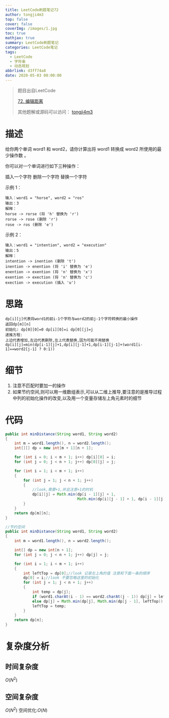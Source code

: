 ```yaml
---
title: LeetCode刷题笔记72
author: tongji4m3
top: false
cover: false
coverImg: /images/1.jpg
toc: true
mathjax: true
summary: LeetCode刷题笔记
categories: LeetCode笔记
tags:
  - LeetCode
  - 字符串
  - 动态规划
abbrlink: d3ff74a8
date: 2020-05-03 00:00:00
---
```


> 题目出自LeetCode
>
> [72. 编辑距离](https://leetcode-cn.com/problems/edit-distance/)
>
>  其他题解或源码可以访问： [tongji4m3](https://github.com/tongji4m3/LeetCode)



# 描述

给你两个单词 word1 和 word2，请你计算出将 word1 转换成 word2 所使用的最少操作数 。

你可以对一个单词进行如下三种操作：

插入一个字符
删除一个字符
替换一个字符


示例 1：
```
输入：word1 = "horse", word2 = "ros"
输出：3
解释：
horse -> rorse (将 'h' 替换为 'r')
rorse -> rose (删除 'r')
rose -> ros (删除 'e')
```
示例 2：
```
输入：word1 = "intention", word2 = "execution"
输出：5
解释：
intention -> inention (删除 't')
inention -> enention (将 'i' 替换为 'e')
enention -> exention (将 'n' 替换为 'x')
exention -> exection (将 'n' 替换为 'c')
exection -> execution (插入 'u')
```


# 思路
```
dp[i][j]代表将word1的前i-1个字符与word2的前j-1个字符转换的最小操作
返回dp[m][n]
初始化: dp[0][0]=0 dp[i][0]=i dp[0][j]=j
递推方程:
上边代表增加,左边代表删除,左上代表替换,因为可能不用替换
dp[i][j]=min(dp[i-1][j]+1,dp[i][j-1]+1,dp[i-1][j-1]+(word1[i-1]==word2[j-1] ? 0:1))
```
# 细节

1. 注意不匹配时要加一的操作
2. 如果节约空间,则可以用一维数组表示,可以从二维上推导,要注意的是推导过程中列的初始化操作的改变,以及用一个变量存储左上角元素时的细节


# 代码

```java
public int minDistance(String word1, String word2)
{
    int m = word1.length(), n = word2.length();
    int[][] dp = new int[m + 1][n + 1];

    for (int i = 0; i < m + 1; i++) dp[i][0] = i;
    for (int j = 0; j < n + 1; j++) dp[0][j] = j;

    for (int i = 1; i < m + 1; i++)
    {
        for (int j = 1; j < n + 1; j++)
        {
            //look,需要+1,并且注意+1的时机
            dp[i][j] = Math.min(dp[i - 1][j] + 1,
                                Math.min(dp[i][j - 1] + 1, dp[i - 1][j - 1] + (word1.charAt(i - 1) == word2.charAt(j - 1) ? 0 : 1)));
        }
    }
    return dp[m][n];
}
```

```java
//节约空间
public int minDistance(String word1, String word2)
{
    int m = word1.length(), n = word2.length();

    int[] dp = new int[n + 1];
    for (int j = 0; j < n + 1; j++) dp[j] = j;

    for (int i = 1; i < m + 1; i++)
    {
        int leftTop = dp[0];//look 记录左上角的值 注意和下面一条的顺序
        dp[0] = i;//look 不要忽略这里的初始化
        for (int j = 1; j < n + 1; j++)
        {
            int temp = dp[j];
            if (word1.charAt(i - 1) == word2.charAt(j - 1)) dp[j] = leftTop;
            else dp[j] = Math.min(dp[j], Math.min(dp[j - 1], leftTop)) + 1;
            leftTop = temp;
        }
    }
    return dp[n];
}
```

# 复杂度分析
## 时间复杂度

$O(N^2)$

## 空间复杂度

$O(N^2)$ 空间优化:$O(N)$